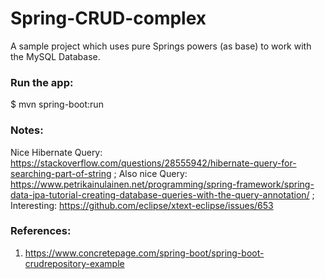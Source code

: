# Spring-CRUD-complex
A sample project which uses pure Springs powers (as base) to work with the MySQL Database.

### Run the app:
$ mvn spring-boot:run

### Notes:
Nice Hibernate Query: https://stackoverflow.com/questions/28555942/hibernate-query-for-searching-part-of-string ;
Also nice Query: https://www.petrikainulainen.net/programming/spring-framework/spring-data-jpa-tutorial-creating-database-queries-with-the-query-annotation/ ;
Interesting: https://github.com/eclipse/xtext-eclipse/issues/653

### References:
1) https://www.concretepage.com/spring-boot/spring-boot-crudrepository-example
